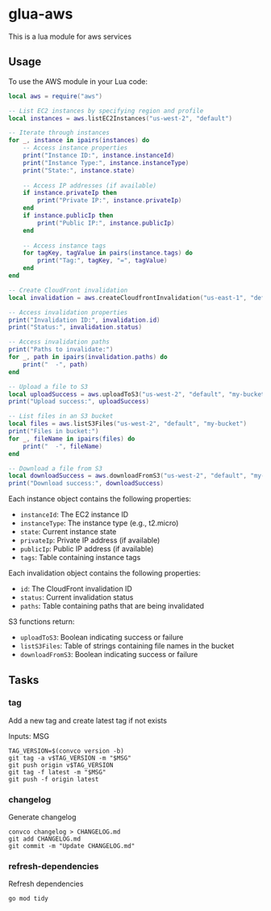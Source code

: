 # glua-aws

This is a lua module for aws services

## Usage

To use the AWS module in your Lua code:

```lua
local aws = require("aws")

-- List EC2 instances by specifying region and profile
local instances = aws.listEC2Instances("us-west-2", "default")

-- Iterate through instances
for _, instance in ipairs(instances) do
    -- Access instance properties
    print("Instance ID:", instance.instanceId)
    print("Instance Type:", instance.instanceType)
    print("State:", instance.state)
    
    -- Access IP addresses (if available)
    if instance.privateIp then
        print("Private IP:", instance.privateIp)
    end
    if instance.publicIp then
        print("Public IP:", instance.publicIp)
    end
    
    -- Access instance tags
    for tagKey, tagValue in pairs(instance.tags) do
        print("Tag:", tagKey, "=", tagValue)
    end
end

-- Create CloudFront invalidation
local invalidation = aws.createCloudfrontInvalidation("us-east-1", "default", "EDFDVBD6EXAMPLE", {"/images/*", "/index.html"})

-- Access invalidation properties
print("Invalidation ID:", invalidation.id)
print("Status:", invalidation.status)

-- Access invalidation paths
print("Paths to invalidate:")
for _, path in ipairs(invalidation.paths) do
    print("  -", path)
end

-- Upload a file to S3
local uploadSuccess = aws.uploadToS3("us-west-2", "default", "my-bucket", "path/to/remote-file.txt", "path/to/local-file.txt")
print("Upload success:", uploadSuccess)

-- List files in an S3 bucket
local files = aws.listS3Files("us-west-2", "default", "my-bucket")
print("Files in bucket:")
for _, fileName in ipairs(files) do
    print("  -", fileName)
end

-- Download a file from S3
local downloadSuccess = aws.downloadFromS3("us-west-2", "default", "my-bucket", "path/to/remote-file.txt", "path/to/local-destination.txt")
print("Download success:", downloadSuccess)
```

Each instance object contains the following properties:
- `instanceId`: The EC2 instance ID
- `instanceType`: The instance type (e.g., t2.micro)
- `state`: Current instance state
- `privateIp`: Private IP address (if available)
- `publicIp`: Public IP address (if available)
- `tags`: Table containing instance tags

Each invalidation object contains the following properties:
- `id`: The CloudFront invalidation ID
- `status`: Current invalidation status
- `paths`: Table containing paths that are being invalidated

S3 functions return:
- `uploadToS3`: Boolean indicating success or failure
- `listS3Files`: Table of strings containing file names in the bucket
- `downloadFromS3`: Boolean indicating success or failure

## Tasks

### tag

Add a new tag and create latest tag if not exists

Inputs: MSG

```
TAG_VERSION=$(convco version -b)
git tag -a v$TAG_VERSION -m "$MSG"
git push origin v$TAG_VERSION
git tag -f latest -m "$MSG"
git push -f origin latest
```

### changelog

Generate changelog

```
convco changelog > CHANGELOG.md
git add CHANGELOG.md
git commit -m "Update CHANGELOG.md"
```

### refresh-dependencies

Refresh dependencies

```
go mod tidy
```